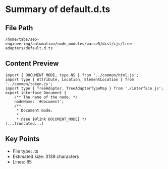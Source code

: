 # Summary of default.d.ts
  
## File Path
`/home/tabs/seo-engineering/automation/node_modules/parse5/dist/cjs/tree-adapters/default.d.ts`

## Content Preview
```
import { DOCUMENT_MODE, type NS } from '../common/html.js';
import type { Attribute, Location, ElementLocation } from '../common/token.js';
import type { TreeAdapter, TreeAdapterTypeMap } from './interface.js';
export interface Document {
    /** The name of the node. */
    nodeName: '#document';
    /**
     * Document mode.
     *
     * @see {@link DOCUMENT_MODE} */
[...truncated...]
```

## Key Points
- File type: .ts
- Estimated size: 3139 characters
- Lines: 85
